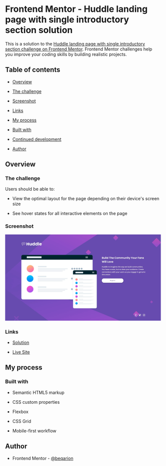 
# Frontend Mentor - Huddle landing page with single introductory section solution

  

This is a solution to the [Huddle landing page with single introductory section challenge on Frontend Mentor](https://www.frontendmentor.io/challenges/huddle-landing-page-with-a-single-introductory-section-B_2Wvxgi0). Frontend Mentor challenges help you improve your coding skills by building realistic projects.

  

## Table of contents

  

- [Overview](#overview)

- [The challenge](#the-challenge)

- [Screenshot](#screenshot)

- [Links](#links)

- [My process](#my-process)

- [Built with](#built-with)

- [Continued development](#continued-development)

- [Author](#author)


  

## Overview

  

### The challenge

  

Users should be able to:

  

- View the optimal layout for the page depending on their device's screen size

- See hover states for all interactive elements on the page

  

### Screenshot

  

![](./screenshot.jpg)


### Links

  

- [Solution](https://github.com/beqarion/huddle-landing-page-with-single-introductory-section)

- [Live Site](https://beqarion.github.io/FEMentor-huddle-landing-page-with-single-introductory-section/)

  

## My process

  

### Built with

  

- Semantic HTML5 markup

- CSS custom properties

- Flexbox

- CSS Grid

- Mobile-first workflow



## Author

- Frontend Mentor - [@beqarion](https://www.frontendmentor.io/profile/beqarion)

